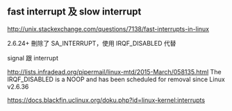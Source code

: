 ## fast interrupt 及 slow interrupt
 
http://unix.stackexchange.com/questions/7138/fast-interrupts-in-linux

2.6.24+ 刪除了 SA_INTERRUPT，使用 IRQF_DISABLED 代替

signal 跟 interrupt

http://lists.infradead.org/pipermail/linux-mtd/2015-March/058135.html
The IRQF_DISABLED is a NOOP and has been scheduled for removal since
Linux v2.6.36

https://docs.blackfin.uclinux.org/doku.php?id=linux-kernel:interrupts
